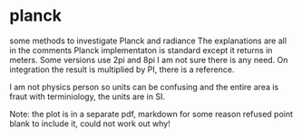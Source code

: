 # planck
some methods to investigate Planck and radiance
The explanations are all in the comments
Planck implementaton is standard except it returns in meters.
Some versions use 2pi and 8pi I am not sure there is any need.
On integration the result is multiplied by PI, there is a reference.

I am not  physics person so units can be confusing and the entire area is
fraut with terminiology, the units are in SI.

Note: the plot is in a separate pdf, markdown for some reason refused point blank to include it, could not work out why!
